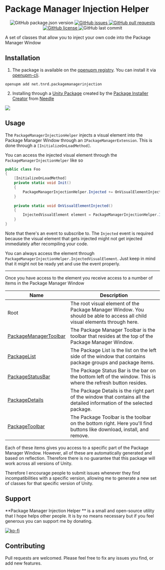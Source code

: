 # Package Manager Injection Helper

<p align="center">
	<img alt="GitHub package.json version" src ="https://img.shields.io/github/package-json/v/Thundernerd/Unity3D-PackageManagerInjectionHelper" />
	<a href="https://github.com/Thundernerd/Unity3D-PackageManagerInjectionHelper/issues">
		<img alt="GitHub issues" src ="https://img.shields.io/github/issues/Thundernerd/Unity3D-PackageManagerInjectionHelper" />
	</a>
	<a href="https://github.com/Thundernerd/Unity3D-PackageManagerInjectionHelper/pulls">
		<img alt="GitHub pull requests" src ="https://img.shields.io/github/issues-pr/Thundernerd/Unity3D-PackageManagerInjectionHelper" />
	</a>
	<a href="https://github.com/Thundernerd/Unity3D-PackageManagerInjectionHelper/blob/master/LICENSE.md">
		<img alt="GitHub license" src ="https://img.shields.io/github/license/Thundernerd/Unity3D-PackageManagerInjectionHelper" />
	</a>
	<img alt="GitHub last commit" src ="https://img.shields.io/github/last-commit/Thundernerd/Unity3D-PackageManagerInjectionHelper" />
</p>

A set of classes that allow you to inject your own code into the Package Manager Window

## Installation
1. The package is available on the [openupm registry](https://openupm.com). You can install it via [openupm-cli](https://github.com/openupm/openupm-cli).
```
openupm add net.tnrd.packagemanagerinjection
```
2. Installing through a [Unity Package](http://package-installer.glitch.me/v1/installer/package.openupm.com/net.tnrd.packagemanagerinjection?registry=https://package.openupm.com) created by the [Package Installer Creator](https://package-installer.glitch.me) from [Needle](https://needle.tools)

[<img src="https://img.shields.io/badge/-Download-success?style=for-the-badge"/>](http://package-installer.glitch.me/v1/installer/package.openupm.com/net.tnrd.packagemanagerinjection?registry=https://package.openupm.com)

## Usage

The `PackageManagerInjectionHelper` injects a visual element into the Package Manager Window through an `IPackageManagerExtension`. This is done through a `[InitializeOnLoadMethod]`.

You can access the injected visual element through the `PackageManagerInjectionHelper` like so

```c#
public class Foo
{
    [InitializeOnLoadMethod]
    private static void Init()
    {
        PackageManagerInjectionHelper.Injected += OnVisualElementInjected;
    }
    
    private static void OnVisualElementInjected()
    {
        InjectedVisualElement element = PackageManagerInjectionHelper.InjectedVisualElement;
    }
}
```

Note that there's an event to subscribe to. The `Injected` event is required because the visual element that gets injected might not get injected immediately after recompiling your code.

You can always access the element through `PackageManagerInjectionHelper.InjectedVisualElement`. Just keep in mind that it might not be ready yet and use the event properly.

---

Once you have access to the element you receive access to a number of items in the Package Manager Window

| Name                  | Description                                                                                                                 |
|-----------------------|-----------------------------------------------------------------------------------------------------------------------------|
| Root                  | The root visual element of the Package Manager Window. You should be able to access all child visual elements through here. |
| [PackageManagerToolbar](https://github.com/Thundernerd/Unity3D-PackageManagerInjectionHelper/wiki/PackageManagerToolbar) | The Package Manager Toolbar is the toolbar that resides at the top of the Package Manager Window.                           |
| [PackageList](https://github.com/Thundernerd/Unity3D-PackageManagerInjectionHelper/wiki/PackageList)           | The Package List is the list on the left side of the window that contains package groups and package items.                 |
| [PackageStatusBar](https://github.com/Thundernerd/Unity3D-PackageManagerInjectionHelper/wiki/PackageStatusBar)      | The Package Status Bar is the bar on the bottom left of the window. This is where the refresh button resides.               |
| [PackageDetails](https://github.com/Thundernerd/Unity3D-PackageManagerInjectionHelper/wiki/PackageDetails)        | The Package Details is the right part of the window that contains all the detailed information of the selected package.     |
| [PackageToolbar](https://github.com/Thundernerd/Unity3D-PackageManagerInjectionHelper/wiki/PackageToolbar)        | The Package Toolbar is the toolbar on the bottom right. Here you'll find buttons like download, install, and remove.        |

Each of these items gives you access to a specific part of the Package Manager Window. However, all of these are automatically generated and based on reflection. Therefore there is no guarantee that this package will work across all versions of Unity.

Therefore I encourage people to submit issues whenever they find incompatibilities with a specific version, allowing me to generate a new set of classes for that specific version of Unity.

## Support
**Package Manager Injection Helper ** is a small and open-source utility that I hope helps other people. It is by no means necessary but if you feel generous you can support me by donating.

[![ko-fi](https://www.ko-fi.com/img/githubbutton_sm.svg)](https://ko-fi.com/J3J11GEYY)

## Contributing
Pull requests are welcomed. Please feel free to fix any issues you find, or add new features.
